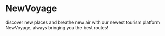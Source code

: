 # NewVoyage
discover new places and breathe new air with our newest tourism platform NewVoyage, always bringing you the best routes!
